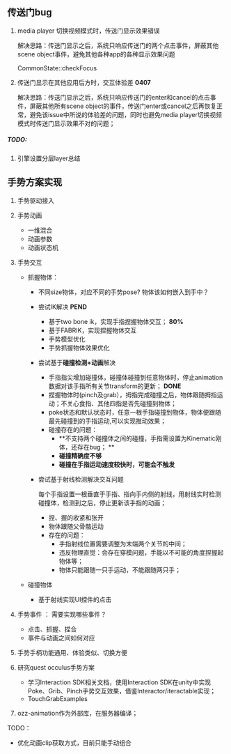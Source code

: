 ## 传送门bug

1. media player 切换视频模式时，传送门显示效果错误

   解决思路：传送门显示之后，系统只响应传送门的两个点击事件，屏蔽其他scene object事件，避免其他各种app的各种显示效果问题

   CommonState::checkFocus

2. 传送门显示在其他应用后方时，交互体验差  **0407**

   解决思路：传送门显示之后，系统只响应传送门的enter和cancel的点击事件，屏蔽其他所有scene object的事件，传送门enter或cancel之后再恢复正常，避免该issue中所说的体验差的问题，同时也避免media player切换视频模式时传送门显示效果不对的问题； 

##### TODO:

1. 引擎设置分层layer总结

## 手势方案实现

1. 手势驱动接入

2. 手势动画
   - 一维混合
   - 动画参数
   - 动画状态机

3. 手势交互
   - 抓握物体：
     - 不同size物体，对应不同的手势pose? 物体该如何嵌入到手中？
     
     - 尝试IK解决 **PEND**
       - 基于two bone ik，实现手指捏握物体交互；  **80%** 
       - 基于FABRIK，实现捏握物体交互   
       - 手势模型优化
       - 手势抓握物体效果优化
     
     - 尝试基于**碰撞检测+动画**解决
       - 手指指尖增加碰撞体，碰撞体碰撞到任意物体时，停止animation 数据对该手指所有关节transform的更新； **DONE**
       - 捏握物体时(pinch及grab），拇指完成碰撞之后，物体跟随拇指运动；不关心食指、其他四指是否先碰撞到物体；
       - poke状态和默认状态时，任意一根手指碰撞到物体，物体便跟随最先碰撞到的手指运动,可以实现推动效果；
       - 碰撞存在的问题：
         - **不支持两个碰撞体之间的碰撞，手指需设置为Kinematic刚体，还存在bug； **
         - **碰撞精确度不够**
         - **碰撞在手指运动速度较快时，可能会不触发**
     
     - 尝试基于射线检测解决交互问题
     
       每个手指设置一根垂直于手指、指向手内侧的射线，用射线实时检测碰撞体，检测到之后，停止更新该手指的动画；
     
       - 捏、握的收紧和张开  
       - 物体跟随父骨骼运动
       - 存在的问题：
         - 手指射线位置需要调整为末端两个关节的中间；
         - 违反物理直觉：会存在穿模问题，手能以不可能的角度捏握起物体等；
         - 物体只能跟随一只手运动，不能跟随两只手；
     
   - 碰撞物体
     - 基于射线实现UI控件的点击

4. 手势事件 ： 需要实现哪些事件？
   - 点击、抓握、捏合
   - 事件与动画之间如何对应

5. 手势手柄功能通用、体验类似、切换方便

6. 研究quest occulus手势方案

   - 学习Interaction SDK相关文档，使用Interaction SDK在unity中实现Poke、Grib、Pinch手势交互效果，借鉴Interactor/iteractable实现；
   - TouchGrabExamples 
   
7. ozz-animation作为外部库，在服务器编译；



TODO：

- 优化动画clip获取方式，目前只能手动组合





